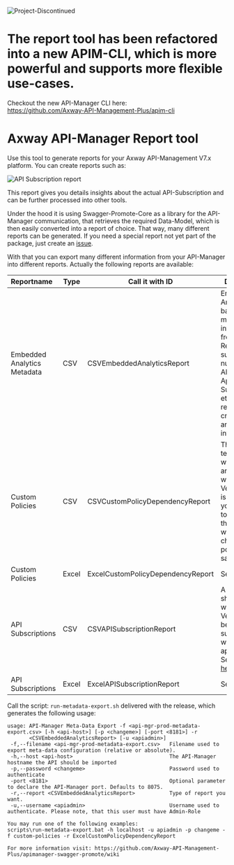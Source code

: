 ![Project-Discontinued](https://img.shields.io/badge/Project-Discontinued-red)  

# The report tool has been refactored into a new APIM-CLI, which is more powerful and supports more flexible use-cases.  

Checkout the new API-Manager CLI here:  
https://github.com/Axway-API-Management-Plus/apim-cli

# Axway API-Manager Report tool

Use this tool to generate reports for your Axway API-Management V7.x platform. You can create reports such as:

![API Subscription report][1]

This report gives you details insights about the actual API-Subscription and can be further processed into other tools.

Under the hood it is using Swagger-Promote-Core as a library for the API-Manager communication, that retrieves the required Data-Model, which is then easily converted into a report of choice. That way, many different reports can be generated. If you need a special report not yet part of the package, just create an [issue][2].

With that you can export many different information from your API-Manager into different reports. Actually the following reports are available:

|Reportname|Type|Call it with ID|Description|
|:---------|-----|---------------|-----------|
|Embedded Analytics Metadata|CSV|CSVEmbeddedAnalyticsReport|Embedded Analytics is based on meta-data information from the API-Repository such as number of APIs, Application-Subscriptions, etc. Use this report to create a CSV and import it into EA.|
|Custom Policies|CSV|CSVCustomPolicyDependencyReport|This report tells you, which Policies are used by which API-Version. This is handy, if you would like to understand the impact when changing a policy. See a sample [here][3]|
|Custom Policies|Excel|ExcelCustomPolicyDependencyReport|See above|
|API Subscriptions|CSV|CSVAPISubscriptionReport|A reporting showing you which APIs + Version has been subscribed by which applications. See a sample [here][1]|
|API Subscriptions|Excel|ExcelAPISubscriptionReport|See above|

Call the script: `run-metadata-export.sh` delivered with the release, which generates the following usage:
```
usage: API-Manager Meta-Data Export -f <api-mgr-prod-metadata-export.csv> [-h <api-host>] [-p <changeme>] [-port <8181>] -r
       <CSVEmbeddedAnalyticsReport> [-u <apiadmin>]
 -f,--filename <api-mgr-prod-metadata-export.csv>   Filename used to export meta-data configuration (relative or absolute).
 -h,--host <api-host>                               The API-Manager hostname the API should be imported
 -p,--password <changeme>                           Password used to authenticate
 -port <8181>                                       Optional parameter to declare the API-Manager port. Defaults to 8075.
 -r,--report <CSVEmbeddedAnalyticsReport>           Type of report you want.
 -u,--username <apiadmin>                           Username used to authenticate. Please note, that this user must have Admin-Role

You may run one of the following examples:
scripts\run-metadata-export.bat -h localhost -u apiadmin -p changeme -f custom-policies -r ExcelCustomPolicyDependencyReport

For more information visit: https://github.com/Axway-API-Management-Plus/apimanager-swagger-promote/wiki
```

[1]: images/API-Subscription-Report-Excel.png
[2]: ../../issues
[3]: images/custom-policy-export.png
